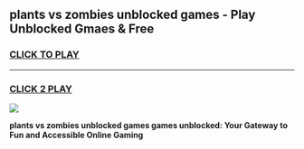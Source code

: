 
## plants vs zombies unblocked games - Play Unblocked Gmaes & Free
<h3>
<a href="https://news.freeplayer.one?title=plants_vs_zombies_unblocked_games&ref=23F">CLICK TO PLAY</a></h3>
<hr>

<h3>
<a href="https://news.freeplayer.one?title=plants_vs_zombies_unblocked_games&ref=23F">CLICK 2 PLAY</a>
  
</h3>

<a href="https://news.freeplayer.one?title=plants_vs_zombies_unblocked_games&ref=23F/"><img src="https://clearcache.store/games.png"></a>


**plants vs zombies unblocked games games unblocked: Your Gateway to Fun and Accessible Online Gaming**
